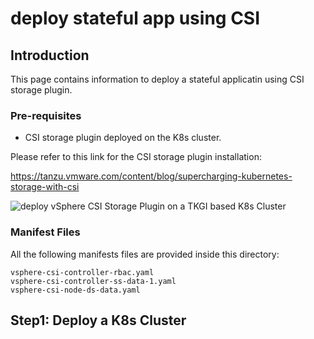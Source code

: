 # deploy stateful app using CSI

## Introduction

This page contains information to deploy a stateful applicatin using CSI storage plugin.


### Pre-requisites

- CSI storage plugin deployed on the K8s cluster.

Please refer to this link for the CSI storage plugin installation:

<https://tanzu.vmware.com/content/blog/supercharging-kubernetes-storage-with-csi>

![deploy vSphere CSI Storage Plugin on a TKGI based K8s Cluster](https://github.com/ModernAppsNinja/TkgiPocTestPlan_TI5008/tree/master/Storage/deploy%20CSI%20Storage%20Plugin)


### Manifest Files

All the following manifests files are provided inside this directory:

    vsphere-csi-controller-rbac.yaml
    vsphere-csi-controller-ss-data-1.yaml
    vsphere-csi-node-ds-data.yaml

## Step1: Deploy a K8s Cluster

